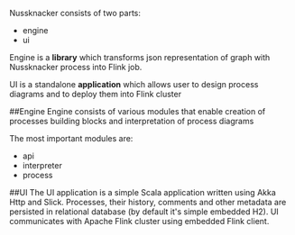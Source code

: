 Nussknacker consists of two parts:
* engine
* ui

Engine is a **library** which transforms json representation of graph with Nussknacker process into Flink job.

UI is a standalone **application** which allows user to design process diagrams and to deploy them into Flink cluster 

##Engine
Engine consists of various modules that enable creation of processes building blocks and interpretation of process diagrams

The most important modules are:
* api
* interpreter
* process

##UI
The UI application is a simple Scala application written using Akka Http and Slick. Processes, their history, comments and 
 other metadata are persisted in relational database (by default it's simple embedded H2). UI communicates with Apache Flink cluster
 using embedded Flink client. 